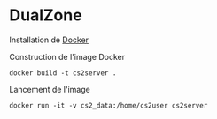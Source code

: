 # DualZone

Installation de [Docker](https://www.docker.com/) 

Construction de l'image Docker

````shell
docker build -t cs2server .
````
Lancement de l'image
````shell
docker run -it -v cs2_data:/home/cs2user cs2server
````
